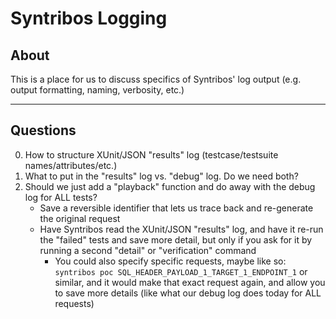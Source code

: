# Syntribos Logging

## About

This is a place for us to discuss specifics of Syntribos' log output (e.g.
output formatting, naming, verbosity, etc.)

-----

## Questions

0. How to structure XUnit/JSON "results" log (testcase/testsuite names/attributes/etc.)
0. What to put in the "results" log vs. "debug" log. Do we need both?
0. Should we just add a "playback" function and do away with the debug log for
   ALL tests?
    - Save a reversible identifier that lets us trace back and re-generate the
      original request
    - Have Syntribos read the XUnit/JSON "results" log, and have it re-run the
      "failed" tests and save more detail, but only if you ask for it by running
      a second "detail" or "verification" command
        - You could also specify specific requests, maybe like so:
      `syntribos poc SQL_HEADER_PAYLOAD_1_TARGET_1_ENDPOINT_1` or similar, and
      it would make that exact request again, and allow you to save more details
      (like what our debug log does today for ALL requests)

